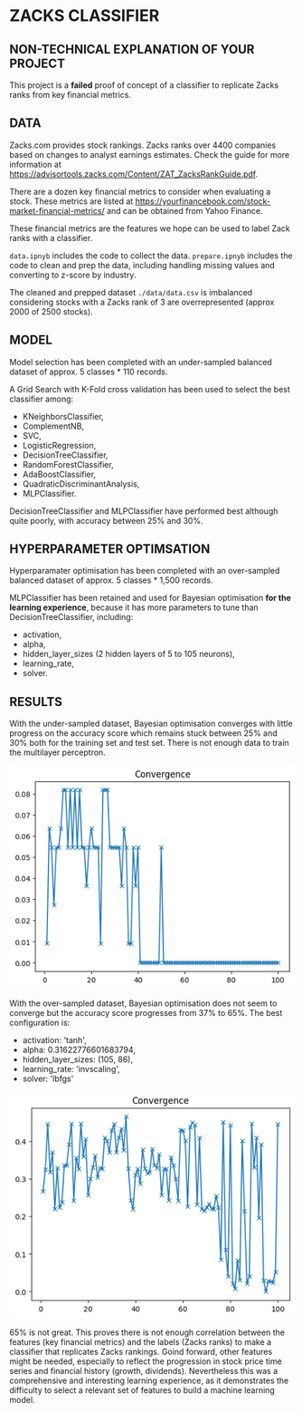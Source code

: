 # ZACKS CLASSIFIER 

## NON-TECHNICAL EXPLANATION OF YOUR PROJECT
This project is a **failed** proof of concept of a classifier to replicate Zacks ranks from key financial metrics.

## DATA
Zacks.com provides stock rankings. Zacks ranks over 4400 companies based on changes to analyst earnings estimates. Check the guide for more information at https://advisortools.zacks.com/Content/ZAT_ZacksRankGuide.pdf.

There are a dozen key financial metrics to consider when evaluating a stock. These metrics are listed at https://yourfinancebook.com/stock-market-financial-metrics/ and can be obtained from Yahoo Finance.

These financial metrics are the features we hope can be used to label Zack ranks with a classifier.

`data.ipnyb` includes the code to collect the data.
`prepare.ipnyb` includes the code to clean and prep the data, including handling missing values and converting to z-score by industry.

The cleaned and prepped dataset `./data/data.csv` is imbalanced considering stocks with a Zacks rank of 3 are overrepresented (approx 2000 of 2500 stocks).

## MODEL
Model selection has been completed with an under-sampled balanced dataset of approx. 5 classes * 110 records.

A Grid Search with K-Fold cross validation has been used to select the best classifier among:
- KNeighborsClassifier,
- ComplementNB,
- SVC,
- LogisticRegression,
- DecisionTreeClassifier,
- RandomForestClassifier,
- AdaBoostClassifier,
- QuadraticDiscriminantAnalysis,
- MLPClassifier.

DecisionTreeClassifier and MLPClassifier have performed best although quite poorly, with accuracy between 25% and 30%.

## HYPERPARAMETER OPTIMSATION
Hyperparamater optimisation has been completed with an over-sampled balanced dataset of approx. 5 classes * 1,500 records.

MLPClassifier has been retained and used for Bayesian optimisation **for the learning experience**, because it has more parameters to tune than DecisionTreeClassifier, including:
- activation,
- alpha,
- hidden_layer_sizes (2 hidden layers of 5 to 105 neurons),
- learning_rate,
- solver.

## RESULTS

With the under-sampled dataset, Bayesian optimisation converges with little progress on the accuracy score which remains stuck between 25% and 30% both for the training set and test set. There is not enough data to train the multilayer perceptron.

![Undersampled](undersampled.png)

With the over-sampled dataset, Bayesian optimisation does not seem to converge but the accuracy score progresses from 37% to 65%. The best configuration is:
- activation: 'tanh',
- alpha: 0.31622776601683794,
- hidden_layer_sizes: (105, 86),
- learning_rate: 'invscaling',
- solver: 'lbfgs'

![Oversampled](oversampled.png)

65% is not great. This proves there is not enough correlation between the features (key financial metrics) and the labels (Zacks ranks) to make a classifier that replicates Zacks rankings. Goind forward, other features might be needed, especially to reflect the progression in stock price time series and financial history (growth, dividends). Nevertheless this was a comprehensive and interesting learning experience, as it demonstrates the difficulty to select a relevant set of features to build a machine learning model.
